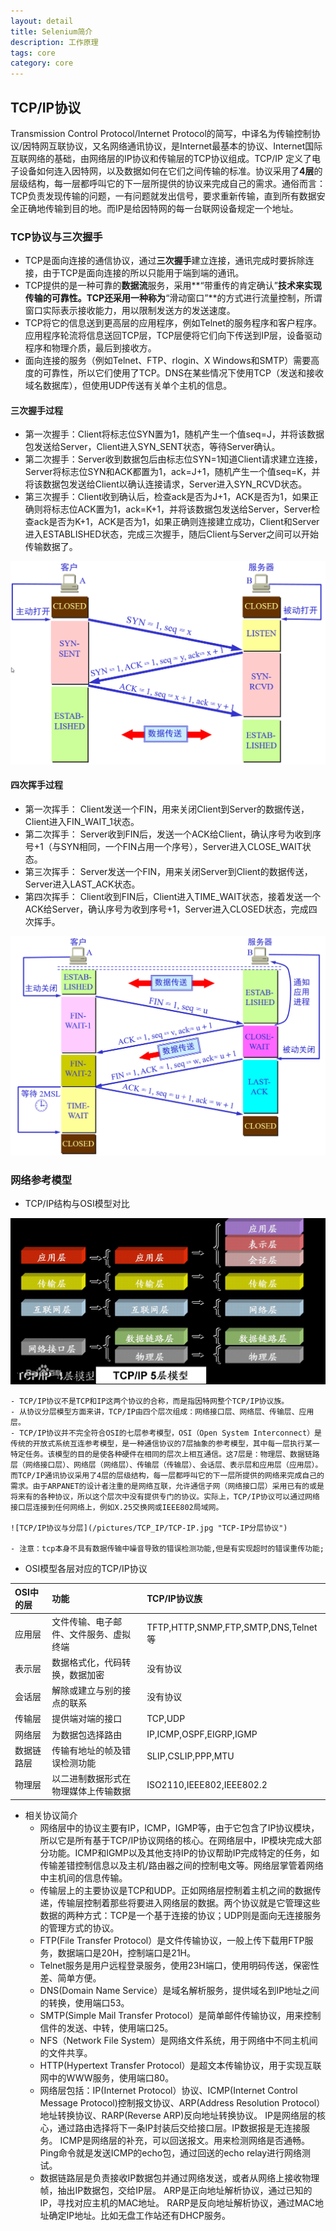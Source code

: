 ```yaml
---
layout: detail
title: Selenium简介
description: 工作原理
tags: core
category: core
---
```


## TCP/IP协议

Transmission Control Protocol/Internet Protocol的简写，中译名为传输控制协议/因特网互联协议，又名网络通讯协议，是Internet最基本的协议、Internet国际互联网络的基础，由网络层的IP协议和传输层的TCP协议组成。TCP/IP 定义了电子设备如何连入因特网，以及数据如何在它们之间传输的标准。协议采用了**4层**的层级结构，每一层都呼叫它的下一层所提供的协议来完成自己的需求。通俗而言：TCP负责发现传输的问题，一有问题就发出信号，要求重新传输，直到所有数据安全正确地传输到目的地。而IP是给因特网的每一台联网设备规定一个地址。

###  TCP协议与三次握手

- TCP是面向连接的通信协议，通过**三次握手**建立连接，通讯完成时要拆除连接，由于TCP是面向连接的所以只能用于端到端的通讯。
- TCP提供的是一种可靠的**数据流**服务，采用**“带重传的肯定确认”**技术来实现传输的可靠性。TCP还采用一种称为**“滑动窗口”**的方式进行流量控制，所谓窗口实际表示接收能力，用以限制发送方的发送速度。
- TCP将它的信息送到更高层的应用程序，例如Telnet的服务程序和客户程序。应用程序轮流将信息送回TCP层，TCP层便将它们向下传送到IP层，设备驱动程序和物理介质，最后到接收方。
- 面向连接的服务（例如Telnet、FTP、rlogin、X Windows和SMTP）需要高度的可靠性，所以它们使用了TCP。DNS在某些情况下使用TCP（发送和接收域名数据库），但使用UDP传送有关单个主机的信息。
#### 三次握手过程
- 第一次握手：Client将标志位SYN置为1，随机产生一个值seq=J，并将该数据包发送给Server，Client进入SYN_SENT状态，等待Server确认。
- 第二次握手：Server收到数据包后由标志位SYN=1知道Client请求建立连接，Server将标志位SYN和ACK都置为1，ack=J+1，随机产生一个值seq=K，并将该数据包发送给Client以确认连接请求，Server进入SYN_RCVD状态。
- 第三次握手：Client收到确认后，检查ack是否为J+1，ACK是否为1，如果正确则将标志位ACK置为1，ack=K+1，并将该数据包发送给Server，Server检查ack是否为K+1，ACK是否为1，如果正确则连接建立成功，Client和Server进入ESTABLISHED状态，完成三次握手，随后Client与Server之间可以开始传输数据了。

![三次握手](/pictures/TCP_IP/三次握手.png "三次握手")

#### 四次挥手过程
- 第一次挥手：
Client发送一个FIN，用来关闭Client到Server的数据传送，Client进入FIN_WAIT_1状态。
- 第二次挥手：
Server收到FIN后，发送一个ACK给Client，确认序号为收到序号+1（与SYN相同，一个FIN占用一个序号），Server进入CLOSE_WAIT状态。
- 第三次挥手：
Server发送一个FIN，用来关闭Server到Client的数据传送，Server进入LAST_ACK状态。
- 第四次挥手：
Client收到FIN后，Client进入TIME_WAIT状态，接着发送一个ACK给Server，确认序号为收到序号+1，Server进入CLOSED状态，完成四次挥手。

![四次挥手](/pictures/TCP_IP/四次摆手.png "四次挥手")

### 网络参考模型

-  TCP/IP结构与OSI模型对比

![TCP/IP结构与OSI模型对比](/pictures/TCP_IP/TCP-IP结构与OSI模型.jpg "TCP-IP结构与OSI对比")

	- TCP/IP协议不是TCP和IP这两个协议的合称，而是指因特网整个TCP/IP协议族。
	- 从协议分层模型方面来讲，TCP/IP由四个层次组成：网络接口层、网络层、传输层、应用层。
	- TCP/IP协议并不完全符合OSI的七层参考模型，OSI（Open System Interconnect）是传统的开放式系统互连参考模型，是一种通信协议的7层抽象的参考模型，其中每一层执行某一特定任务。该模型的目的是使各种硬件在相同的层次上相互通信。这7层是：物理层、数据链路层（网络接口层）、网络层（网络层）、传输层（传输层）、会话层、表示层和应用层（应用层）。而TCP/IP通讯协议采用了4层的层级结构，每一层都呼叫它的下一层所提供的网络来完成自己的需求。由于ARPANET的设计者注重的是网络互联，允许通信子网（网络接口层）采用已有的或是将来有的各种协议，所以这个层次中没有提供专门的协议。实际上，TCP/IP协议可以通过网络接口层连接到任何网络上，例如X.25交换网或IEEE802局域网。
	
	![TCP/IP协议与分层](/pictures/TCP_IP/TCP-IP.jpg "TCP-IP分层协议")
		
	- 注意：tcp本身不具有数据传输中噪音导致的错误检测功能,但是有实现超时的错误重传功能;

- OSI模型各层对应的TCP/IP协议

|OSI中的层|功能|TCP/IP协议族|
|:---|:---|:---|
|应用层|文件传输、电子邮件、文件服务、虚拟终端|TFTP,HTTP,SNMP,FTP,SMTP,DNS,Telnet等|
|表示层|数据格式化，代码转换，数据加密|没有协议|
|会话层|解除或建立与别的接点的联系|没有协议|
|传输层|提供端对端的接口|TCP,UDP|
|网络层|为数据包选择路由|IP,ICMP,OSPF,EIGRP,IGMP|
|数据链路层|传输有地址的帧及错误检测功能|SLIP,CSLIP,PPP,MTU|
|物理层|以二进制数据形式在物理媒体上传输数据|ISO2110,IEEE802,IEEE802.2|

- 相关协议简介
	- 网络层中的协议主要有IP，ICMP，IGMP等，由于它包含了IP协议模块，所以它是所有基于TCP/IP协议网络的核心。在网络层中，IP模块完成大部分功能。ICMP和IGMP以及其他支持IP的协议帮助IP完成特定的任务，如传输差错控制信息以及主机/路由器之间的控制电文等。网络层掌管着网络中主机间的信息传输。
	- 传输层上的主要协议是TCP和UDP。正如网络层控制着主机之间的数据传递，传输层控制着那些将要进入网络层的数据。两个协议就是它管理这些数据的两种方式：TCP是一个基于连接的协议；UDP则是面向无连接服务的管理方式的协议。
	- FTP(File Transfer Protocol）是文件传输协议，一般上传下载用FTP服务，数据端口是20H，控制端口是21H。
	- Telnet服务是用户远程登录服务，使用23H端口，使用明码传送，保密性差、简单方便。
	- DNS(Domain Name Service）是域名解析服务，提供域名到IP地址之间的转换，使用端口53。
	- SMTP(Simple Mail Transfer Protocol）是简单邮件传输协议，用来控制信件的发送、中转，使用端口25。
	- NFS（Network File System）是网络文件系统，用于网络中不同主机间的文件共享。
	- HTTP(Hypertext Transfer Protocol）是超文本传输协议，用于实现互联网中的WWW服务，使用端口80。
	- 网络层包括：IP(Internet Protocol）协议、ICMP(Internet Control Message Protocol)控制报文协议、ARP(Address Resolution Protocol）地址转换协议、RARP(Reverse ARP)反向地址转换协议。
IP是网络层的核心，通过路由选择将下一条IP封装后交给接口层。IP数据报是无连接服务。
ICMP是网络层的补充，可以回送报文。用来检测网络是否通畅。
Ping命令就是发送ICMP的echo包，通过回送的echo relay进行网络测试。
	- 数据链路层是负责接收IP数据包并通过网络发送，或者从网络上接收物理帧，抽出IP数据包，交给IP层。
ARP是正向地址解析协议，通过已知的IP，寻找对应主机的MAC地址。
RARP是反向地址解析协议，通过MAC地址确定IP地址。比如无盘工作站还有DHCP服务。